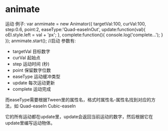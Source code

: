 # animate
运动
例子:
 var anmimate = new Animator({
	targetVal:100,
	curVal:100,
	step:0.6,
	point:2,
	easeType:'Quad-easeInOut',
	update:function(val){
		oEl.style.left = val + 'px';
	},
	complete:function(){
		console.log('complete...');
	}
});
anmimate.start(); //启动
参数有:
 * targetVal 目标数字
 * curVal 起始点
 * step 运动时间 (秒)
 * point 保留数字位数
 * easeType 运动缓冲类型
 * update 每次运动更新
 * complete 运动完成
 
 而easeType需要根据Tween里的属性名，格式时属性名-属性名找到对应的方法，如
 Quad-easeIn
 Cubic-easeIn
 
 它的所有运动都在update里，update会返回当前运动的数字，然后根据它在update里编写运动物体。
 
 
  
